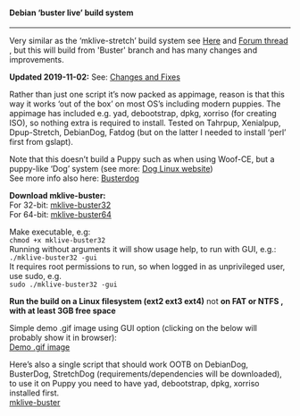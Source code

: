 #### Debian ‘buster live’ build system   
---------------------------------------

Very similar as the ‘mklive-stretch’ build system see [Here](https://github.com/DebianDog/MakeLive/blob/gh-pages/README-Stretch.md) and [Forum thread](http://murga-linux.com/puppy/viewtopic.php?t=111199) , but this will build from 'Buster' branch and has many changes and improvements.

**Updated 2019-11-02:** See: [Changes and Fixes](http://murga-linux.com/puppy/viewtopic.php?p=1027840#1027840)     

Rather than just one script it’s now packed as appimage, reason is that this way it works ‘out of the box’ on most OS’s including modern puppies. The appimage has included e.g. yad, debootstrap, dpkg, xorriso (for creating ISO), so nothing extra is required to install. Tested on Tahrpup, Xenialpup, Dpup-Stretch, DebianDog, Fatdog (but on the latter I needed to install ‘perl’ first from gslapt).

Note that this doesn’t build a Puppy such as when using Woof-CE, but a puppy-like ‘Dog’ system (see more: [Dog Linux website](https://debiandog.github.io/doglinux/))  
See more info also here: [Busterdog](http://murga-linux.com/puppy/viewtopic.php?t=115124)

**Download mklive-buster:**  
For 32-bit: [mklive-buster32](https://debiandog.github.io/MakeLive/mklive-buster32)  
For 64-bit: [mklive-buster64](https://debiandog.github.io/MakeLive/mklive-buster64)   

Make executable, e.g:  
`chmod +x mklive-buster32`  
Running without arguments it will show usage help, to run with GUI, e.g.:  
`./mklive-buster32 -gui`  
It requires root permissions to run, so when logged in as unprivileged user, use sudo, e.g.  
`sudo ./mklive-buster32 -gui`  

**Run the build on a Linux filesystem (ext2 ext3 ext4)** not **on FAT or NTFS , with at least 3GB free space**

Simple demo .gif image using GUI option (clicking on the below will probably show it in browser):  
[Demo .gif image](https://debiandog.github.io/MakeLive/build-beowulf-demo.gif)

Here’s also a single script that should work OOTB on DebianDog, BusterDog, StretchDog (requirements/dependencies will be downloaded), to use it on Puppy you need to have yad, debootstrap, dpkg, xorriso installed first.  
[mklive-buster](https://debiandog.github.io/MakeLive/mklive-buster)
